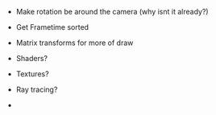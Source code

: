 - Make rotation be around the camera (why isnt it already?)
- Get Frametime sorted

- Matrix transforms for more of draw
- Shaders?

- Textures?
- Ray tracing?
- 